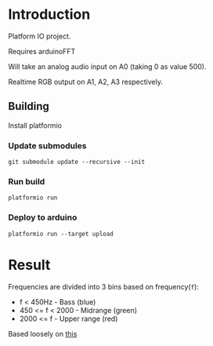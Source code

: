 # Introduction

Platform IO project.

Requires arduinoFFT

Will take an analog audio input on A0 (taking 0 as value 500).

Realtime RGB output on A1, A2, A3 respectively.

## Building

Install platformio

### Update submodules

`git submodule update --recursive --init`

### Run build

`platformio run`

### Deploy to arduino

`platformio run --target upload`

# Result

Frequencies are divided into 3 bins based on frequency(`f`):

* f < 450Hz  - Bass (blue)
* 450 <= f < 2000 - Midrange (green)
* 2000 <= f - Upper range (red)

Based loosely on [this](https://www.teachmeaudio.com/mixing/techniques/audio-spectrum)
